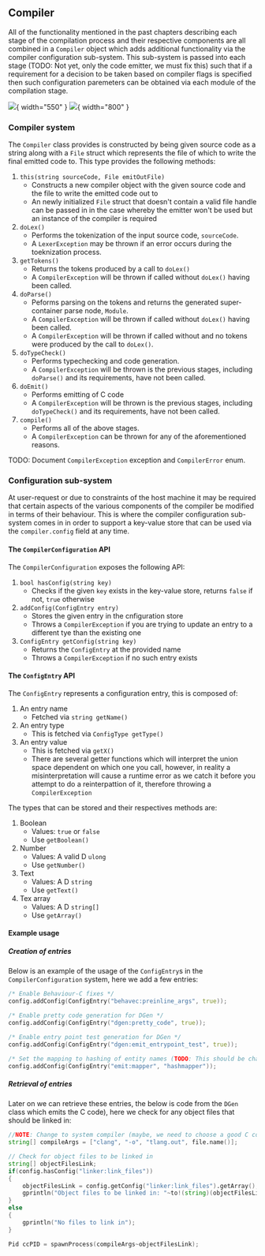 ## Compiler

All of the functionality mentioned in the past chapters describing each stage of the compilation process and their respective components are all combined in a `Compiler` object which adds additional functionality via the compiler configuration sub-system. This sub-system is passed into each stage (TODO: Not yet, only the code emitter, we must fix this) such that if a requirement for a decision to be taken based on compiler flags is specified then such configuration paremeters can be obtained via each module of the compilation stage.

![](docs/graphs/compiler.circo.png){ width="550" }
![](../../graphs/compiler.circo.svg){ width="800" }

### Compiler system

The `Compiler` class provides is constructed by being given source code as a string along with a `File` struct which represents the file of which to write the final emitted code to. This type provides the following methods:

1. `this(string sourceCode, File emitOutFile)`
    * Constructs a new compiler object with the given source code and the file to write the emitted code out to
    * An newly initialized `File` struct that doesn't contain a valid file handle can be passed in in the case whereby the emitter won't be used but an instance of the compiler is required
2. `doLex()`
    * Performs the tokenization of the input source code, `sourceCode`.
    * A `LexerException` may be thrown if an error occurs during the toeknization process.
3. `getTokens()`
    * Returns the tokens produced by a call to `doLex()`
    * A `CompilerException` will be thrown if called without `doLex()` having been called.
4. `doParse()`
    * Peforms parsing on the tokens and returns the generated super-container parse node, `Module`.
    * A `CompilerException` will be thrown if called without `doLex()` having been called.
    * A `CompilerException` will be thrown if called without and no tokens were produced by the call to `doLex()`.
5. `doTypeCheck()`
    * Performs typechecking and code generation.
    * A `CompilerException` will be thrown is the previous stages, including `doParse()` and its requirements, have not been called.
6. `doEmit()`
    * Performs emitting of C code
    * A `CompilerException` will be thrown is the previous stages, including `doTypeCheck()` and its requirements, have not been called.
7. `compile()`
    * Performs all of the above stages.
    * A `CompilerException` can be thrown for any of the aforementioned reasons.

TODO: Document `CompilerException` exception and `CompilerError` enum.

### Configuration sub-system

At user-request or due to constraints of the host machine it may be required that certain aspects of the various components of the compiler be modified in terms of their behaviour. This is where the compiler configuration sub-system comes in in order to support a key-value store that can be used via the `compiler.config` field at any time.

#### The `CompilerConfiguration` API

The `CompilerConfiguration` exposes the following API:

1. `bool hasConfig(string key)`
    * Checks if the given `key` exists in the key-value store, returns `false` if not, `true` otherwise
2. `addConfig(ConfigEntry entry)`
    * Stores the given entry in the cnfiguration store
    * Throws a `CompilerException` if you are trying to update an entry to a different tye than the existing one
3. `ConfigEntry getConfig(string key)`
    * Returns the `ConfigEntry` at the provided name
    * Throws a `CompilerException` if no such entry exists

#### The `ConfigEntry` API

The `ConfigEntry` represents a configuration entry, this is composed of:

1. An entry name
    * Fetched via `string getName()`
2. An entry type
    * This is fetched via `ConfigType getType()`
3. An entry value
    * This is fetched via `getX()`
    * There are several getter functions which will interpret the union space dependent on which one you call, however, in reality a misinterpretation will cause a runtime error as we catch it before you attempt to do a reinterpattion of it, therefore throwing a `CompilerException`

The types that can be stored and their respectives methods are:

1. Boolean
    * Values: `true` or `false`
    * Use `getBoolean()`
1. Number
    * Values: A valid D `ulong`
    * Use `getNumber()`
1. Text
    * Values: A D `string`
    * Use `getText()`
1. Tex array
    * Values: A D `string[]`
    * Use `getArray()`

#### Example usage

##### Creation of entries

Below is an example of the usage of the `ConfigEntry`s in the `CompilerConfiguration` system, here we add a few entries:

```{.d .numberLines}
/* Enable Behaviour-C fixes */
config.addConfig(ConfigEntry("behavec:preinline_args", true));

/* Enable pretty code generation for DGen */
config.addConfig(ConfigEntry("dgen:pretty_code", true));

/* Enable entry point test generation for DGen */
config.addConfig(ConfigEntry("dgen:emit_entrypoint_test", true));

/* Set the mapping to hashing of entity names (TODO: This should be changed before release) */
config.addConfig(ConfigEntry("emit:mapper", "hashmapper"));
```

##### Retrieval of entries

Later on we can retrieve these entries, the below is code from the `DGen` class which emits the C code), here we check for any object files that should be linked in:

```{.d .numberLines}
//NOTE: Change to system compiler (maybe, we need to choose a good C compiler)
string[] compileArgs = ["clang", "-o", "tlang.out", file.name()];

// Check for object files to be linked in
string[] objectFilesLink;
if(config.hasConfig("linker:link_files"))
{
    objectFilesLink = config.getConfig("linker:link_files").getArray();
    gprintln("Object files to be linked in: "~to!(string)(objectFilesLink));
}
else
{
    gprintln("No files to link in");
}

Pid ccPID = spawnProcess(compileArgs~objectFilesLink);
```